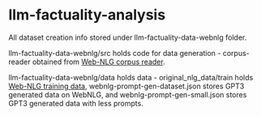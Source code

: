 # llm-factuality-analysis

All dataset creation info stored under llm-factuality-data-webnlg folder.

llm-factuality-data-webnlg/src holds code for data generation - corpus-reader obtained from [Web-NLG corpus reader](https://gitlab.com/webnlg/corpus-reader/-/tree/master).

llm-factuality-data-webnlg/data holds data - original_nlg_data/train holds [Web-NLG training data](https://gitlab.com/shimorina/webnlg-dataset/-/tree/master/release_v3.0/en/train), webnlg-prompt-gen-dataset.json stores GPT3 generated data on WebNLG, and webnlg-prompt-gen-small.json stores GPT3 generated data with less prompts.
